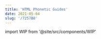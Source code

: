 ```yaml
---
title: 'HTML Phonetic Guides'
date: 2021-05-04
slug: '/7257B8'
---
```


import WIP from '@site/src/components/WIP'

<WIP />
